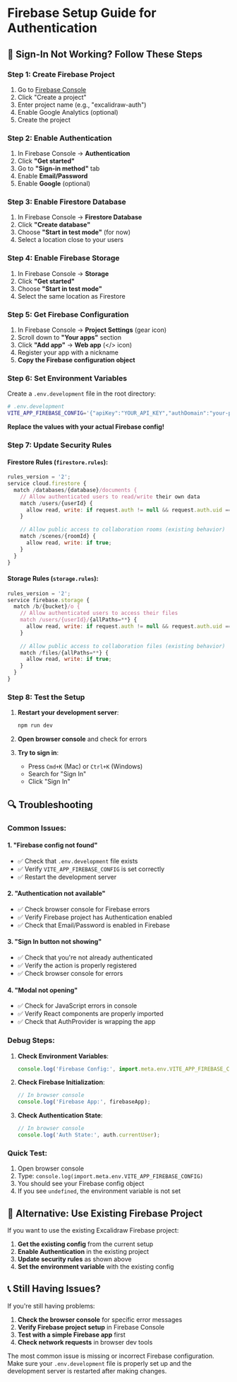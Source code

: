 # Firebase Setup Guide for Authentication

## 🚨 Sign-In Not Working? Follow These Steps

### **Step 1: Create Firebase Project**

1. Go to [Firebase Console](https://console.firebase.google.com/)
2. Click "Create a project"
3. Enter project name (e.g., "excalidraw-auth")
4. Enable Google Analytics (optional)
5. Create the project

### **Step 2: Enable Authentication**

1. In Firebase Console → **Authentication**
2. Click **"Get started"**
3. Go to **"Sign-in method"** tab
4. Enable **Email/Password**
5. Enable **Google** (optional)

### **Step 3: Enable Firestore Database**

1. In Firebase Console → **Firestore Database**
2. Click **"Create database"**
3. Choose **"Start in test mode"** (for now)
4. Select a location close to your users

### **Step 4: Enable Firebase Storage**

1. In Firebase Console → **Storage**
2. Click **"Get started"**
3. Choose **"Start in test mode"**
4. Select the same location as Firestore

### **Step 5: Get Firebase Configuration**

1. In Firebase Console → **Project Settings** (gear icon)
2. Scroll down to **"Your apps"** section
3. Click **"Add app"** → **Web app** (</> icon)
4. Register your app with a nickname
5. **Copy the Firebase configuration object**

### **Step 6: Set Environment Variables**

Create a `.env.development` file in the root directory:

```bash
# .env.development
VITE_APP_FIREBASE_CONFIG='{"apiKey":"YOUR_API_KEY","authDomain":"your-project.firebaseapp.com","projectId":"your-project-id","storageBucket":"your-project.appspot.com","messagingSenderId":"YOUR_SENDER_ID","appId":"YOUR_APP_ID"}'
```

**Replace the values with your actual Firebase config!**

### **Step 7: Update Security Rules**

#### Firestore Rules (`firestore.rules`):
```javascript
rules_version = '2';
service cloud.firestore {
  match /databases/{database}/documents {
    // Allow authenticated users to read/write their own data
    match /users/{userId} {
      allow read, write: if request.auth != null && request.auth.uid == userId;
    }
    
    // Allow public access to collaboration rooms (existing behavior)
    match /scenes/{roomId} {
      allow read, write: if true;
    }
  }
}
```

#### Storage Rules (`storage.rules`):
```javascript
rules_version = '2';
service firebase.storage {
  match /b/{bucket}/o {
    // Allow authenticated users to access their files
    match /users/{userId}/{allPaths=**} {
      allow read, write: if request.auth != null && request.auth.uid == userId;
    }
    
    // Allow public access to collaboration files (existing behavior)
    match /files/{allPaths=**} {
      allow read, write: if true;
    }
  }
}
```

### **Step 8: Test the Setup**

1. **Restart your development server**:
   ```bash
   npm run dev
   ```

2. **Open browser console** and check for errors

3. **Try to sign in**:
   - Press `Cmd+K` (Mac) or `Ctrl+K` (Windows)
   - Search for "Sign In"
   - Click "Sign In"

## 🔍 Troubleshooting

### **Common Issues:**

#### **1. "Firebase config not found"**
- ✅ Check that `.env.development` file exists
- ✅ Verify `VITE_APP_FIREBASE_CONFIG` is set correctly
- ✅ Restart the development server

#### **2. "Authentication not available"**
- ✅ Check browser console for Firebase errors
- ✅ Verify Firebase project has Authentication enabled
- ✅ Check that Email/Password is enabled in Firebase

#### **3. "Sign In button not showing"**
- ✅ Check that you're not already authenticated
- ✅ Verify the action is properly registered
- ✅ Check browser console for errors

#### **4. "Modal not opening"**
- ✅ Check for JavaScript errors in console
- ✅ Verify React components are properly imported
- ✅ Check that AuthProvider is wrapping the app

### **Debug Steps:**

1. **Check Environment Variables**:
   ```javascript
   console.log('Firebase Config:', import.meta.env.VITE_APP_FIREBASE_CONFIG);
   ```

2. **Check Firebase Initialization**:
   ```javascript
   // In browser console
   console.log('Firebase App:', firebaseApp);
   ```

3. **Check Authentication State**:
   ```javascript
   // In browser console
   console.log('Auth State:', auth.currentUser);
   ```

### **Quick Test:**

1. Open browser console
2. Type: `console.log(import.meta.env.VITE_APP_FIREBASE_CONFIG)`
3. You should see your Firebase config object
4. If you see `undefined`, the environment variable is not set

## 🚀 Alternative: Use Existing Firebase Project

If you want to use the existing Excalidraw Firebase project:

1. **Get the existing config** from the current setup
2. **Enable Authentication** in the existing project
3. **Update security rules** as shown above
4. **Set the environment variable** with the existing config

## 📞 Still Having Issues?

If you're still having problems:

1. **Check the browser console** for specific error messages
2. **Verify Firebase project setup** in Firebase Console
3. **Test with a simple Firebase app** first
4. **Check network requests** in browser dev tools

The most common issue is missing or incorrect Firebase configuration. Make sure your `.env.development` file is properly set up and the development server is restarted after making changes.
